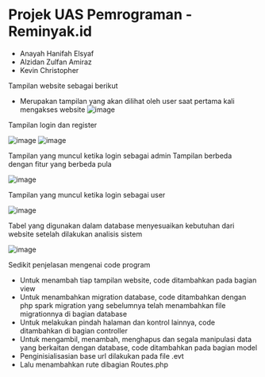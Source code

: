 # Projek UAS Pemrograman - Reminyak.id

- Anayah Hanifah Elsyaf
- Alzidan Zulfan Amiraz
- Kevin Christopher

Tampilan website sebagai berikut
- Merupakan tampilan yang akan dilihat oleh user saat pertama kali mengakses website
![image](https://user-images.githubusercontent.com/71371234/146493652-4f348964-049b-4f20-a6c5-f7a77c9d3c60.png)

Tampilan login dan register

![image](https://user-images.githubusercontent.com/71371234/146493765-42b37b9b-f3b1-49e3-8855-1583db84368e.png)
![image](https://user-images.githubusercontent.com/71371234/146493784-3eba797e-be8b-49cc-95c4-cfc1ba19b499.png)

Tampilan yang muncul ketika login sebagai admin
Tampilan berbeda dengan fitur yang berbeda pula

![image](https://user-images.githubusercontent.com/71371234/146493828-90e99475-f303-4e20-9569-810c1cca881d.png)

Tampilan yang muncul ketika login sebagai user

![image](https://user-images.githubusercontent.com/71371234/146493882-485a7370-e120-43b4-9e6e-45de3361af88.png)

Tabel yang digunakan dalam database menyesuaikan kebutuhan dari website setelah dilakukan analisis sistem

![image](https://user-images.githubusercontent.com/71371234/146493947-9391ae23-3469-4625-8ba3-00ef69907d1d.png)

Sedikit penjelasan mengenai code program

- Untuk menambah tiap tampilan website, code ditambahkan pada bagian view
- Untuk menambahkan migration database, code ditambahkan dengan php spark migration yang sebelumnya telah menambahkan file migrationnya di bagian database
- Untuk melakukan pindah halaman dan kontrol lainnya, code ditambahkan di bagian controller
- Untuk mengambil, menambah, menghapus dan segala manipulasi data yang berkaitan dengan database, code ditambahkan pada bagian model
- Penginisialisasian base url dilakukan pada file .evt
- Lalu menambahkan rute dibagian Routes.php
